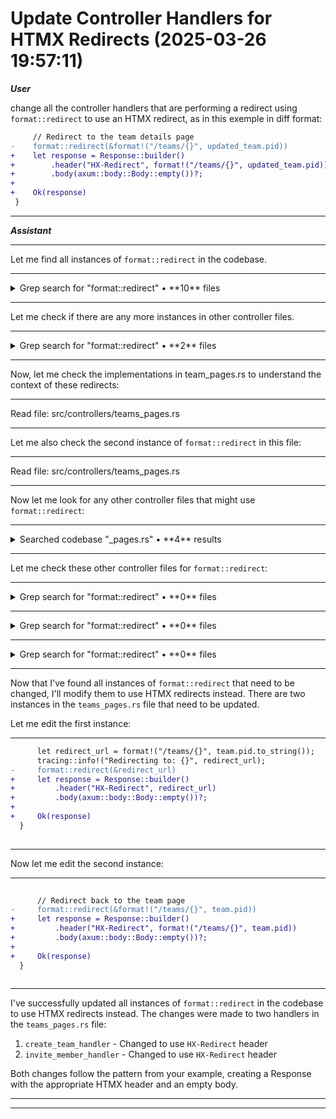 <!-- Generated by SpecStory -->

# Update Controller Handlers for HTMX Redirects (2025-03-26 19:57:11)

_**User**_

change all the controller handlers that are performing a redirect using `format::redirect` to use an HTMX redirect, as in this exemple in diff format:
```diff
     // Redirect to the team details page
-    format::redirect(&format!("/teams/{}", updated_team.pid))
+    let response = Response::builder()
+        .header("HX-Redirect", format!("/teams/{}", updated_team.pid))
+        .body(axum::body::Body::empty())?;
+
+    Ok(response)
 }
```


---

_**Assistant**_



---

Let me find all instances of `format::redirect` in the codebase.

---

<details>
            <summary>Grep search for "format::redirect" • **10** files</summary>
        
| File | Line | Match |
|------|------|-------|
| `file:///home/douzeb/gits/nixin/hosting-farm/src/controllers/teams_pages.rs` | L339 | `format::redirect(&redirect_url)` |
| `file:///home/douzeb/gits/nixin/hosting-farm/src/controllers/teams_pages.rs` | L667 | `format::redirect(&format!("/teams/{}", team.pid))` |
| `file:///home/douzeb/gits/nixin/hosting-farm/doc/dev/roadmap/phase-1/cursor-chat-history/2025-03-26_14-37-refactoring-users-controller-to-users-pages.md` | L194 | `-     format::redirect("/users/invitations")` |
| `file:///home/douzeb/gits/nixin/hosting-farm/doc/dev/roadmap/phase-1/cursor-chat-history/2025-03-26_14-37-refactoring-users-controller-to-users-pages.md` | L215 | `-     format::redirect("/users/invitations")` |
| `file:///home/douzeb/gits/nixin/hosting-farm/doc/dev/roadmap/phase-1/cursor-chat-history/2025-03-26_13-30-save-button-endpoint-issue.md` | L116 | `format::redirect(&redirect_url)` |
| `file:///home/douzeb/gits/nixin/hosting-farm/doc/dev/roadmap/phase-1/cursor-chat-history/2025-03-26_13-30-save-button-endpoint-issue.md` | L160 | `+     format::redirect(&format!("/teams/{}", updated_team.pid))` |
| `file:///home/douzeb/gits/nixin/hosting-farm/doc/dev/roadmap/phase-1/cursor-chat-history/2025-03-26_13-56-fixing-non-functional-front-end-features.md` | L159 | `format::redirect(&format!("/teams/{}", updated_team.pid))` |
| `file:///home/douzeb/gits/nixin/hosting-farm/doc/dev/roadmap/phase-1/cursor-chat-history/2025-03-26_13-56-fixing-non-functional-front-end-features.md` | L190 | `+     format::redirect("/teams")` |
| `file:///home/douzeb/gits/nixin/hosting-farm/doc/dev/roadmap/phase-1/cursor-chat-history/2025-03-26_13-56-fixing-non-functional-front-end-features.md` | L208 | `format::redirect("/teams")` |
| `file:///home/douzeb/gits/nixin/hosting-farm/doc/dev/roadmap/phase-1/cursor-chat-history/2025-03-26_13-56-fixing-non-functional-front-end-features.md` | L255 | `+     format::redirect(&format!("/teams/{}", team_pid))` |
| `file:///home/douzeb/gits/nixin/hosting-farm/doc/dev/roadmap/phase-1/cursor-chat-history/2025-03-26_13-56-fixing-non-functional-front-end-features.md` | L294 | `+     format::redirect(&format!("/teams/{}", team_pid))` |
| `file:///home/douzeb/gits/nixin/hosting-farm/doc/dev/roadmap/phase-1/cursor-chat-history/2025-03-26_13-56-fixing-non-functional-front-end-features.md` | L586 | `format::redirect(&format!("/teams/{}", team_pid))` |
| `file:///home/douzeb/gits/nixin/hosting-farm/doc/dev/roadmap/phase-1/cursor-chat-history/2025-03-26_13-56-fixing-non-functional-front-end-features.md` | L643 | `+     format::redirect(&format!("/teams/{}", team_pid))` |
| `file:///home/douzeb/gits/nixin/hosting-farm/doc/dev/roadmap/phase-1/cursor-chat-history/2025-03-26_13-56-fixing-non-functional-front-end-features.md` | L824 | `+     format::redirect("/users/invitations")` |
| `file:///home/douzeb/gits/nixin/hosting-farm/doc/dev/roadmap/phase-1/cursor-chat-history/2025-03-26_13-56-fixing-non-functional-front-end-features.md` | L845 | `+     format::redirect("/users/invitations")` |
| `file:///home/douzeb/gits/nixin/hosting-farm/doc/dev/roadmap/phase-1/cursor-chat-history/2025-03-26_16-16-request-for-corrections.md` | L57 | `⟪ 129 characters skipped ⟫-front-end-features.md` | L824 | `+     format::redirect("/users/invitations")` |` |
| `file:///home/douzeb/gits/nixin/hosting-farm/doc/dev/roadmap/phase-1/cursor-chat-history/2025-03-26_16-16-request-for-corrections.md` | L58 | `⟪ 129 characters skipped ⟫-front-end-features.md` | L845 | `+     format::redirect("/users/invitations")` |` |
| `file:///home/douzeb/gits/nixin/hosting-farm/doc/dev/roadmap/phase-1/cursor-chat-history/2025-03-26_16-16-request-for-corrections.md` | L60 | `⟪ 132 characters skipped ⟫ller-to-users-pages.md` | L194 | `-     format::redirect("/users/invitations")` |` |
| `file:///home/douzeb/gits/nixin/hosting-farm/doc/dev/roadmap/phase-1/cursor-chat-history/2025-03-26_16-16-request-for-corrections.md` | L61 | `⟪ 132 characters skipped ⟫ller-to-users-pages.md` | L215 | `-     format::redirect("/users/invitations")` |` |
| `file:///home/douzeb/gits/nixin/hosting-farm/doc/dev/roadmap/phase-1/cursor-chat-history/2025-03-25_20-03-team-page-create-button-issue.md` | L147 | `+     format::redirect(&format!("/teams/{}", team.pid))` |
| `file:///home/douzeb/gits/nixin/hosting-farm/doc/dev/roadmap/phase-1/cursor-chat-history/2025-03-26_16-09-user-invitations-error-troubleshooting.md` | L48 | `⟪ 129 characters skipped ⟫-front-end-features.md` | L824 | `+     format::redirect("/users/invitations")` |` |
| `file:///home/douzeb/gits/nixin/hosting-farm/doc/dev/roadmap/phase-1/cursor-chat-history/2025-03-26_16-09-user-invitations-error-troubleshooting.md` | L49 | `⟪ 129 characters skipped ⟫-front-end-features.md` | L845 | `+     format::redirect("/users/invitations")` |` |
| `file:///home/douzeb/gits/nixin/hosting-farm/doc/dev/roadmap/phase-1/cursor-chat-history/2025-03-26_16-09-user-invitations-error-troubleshooting.md` | L60 | `⟪ 132 characters skipped ⟫ller-to-users-pages.md` | L194 | `-     format::redirect("/users/invitations")` |` |
| `file:///home/douzeb/gits/nixin/hosting-farm/doc/dev/roadmap/phase-1/cursor-chat-history/2025-03-26_16-09-user-invitations-error-troubleshooting.md` | L61 | `⟪ 132 characters skipped ⟫ller-to-users-pages.md` | L215 | `-     format::redirect("/users/invitations")` |` |
| `file:///home/douzeb/gits/nixin/hosting-farm/doc/dev/roadmap/phase-1/cursor-chat-history/2025-03-25_21-58-team-creation-button-error.md` | L1484 | `-     format::redirect(&format!("/teams/{}", team.pid))` |
| `file:///home/douzeb/gits/nixin/hosting-farm/doc/dev/roadmap/phase-1/cursor-chat-history/2025-03-25_21-58-team-creation-button-error.md` | L1488 | `+     format::redirect(&redirect_url)` |
| `file:///home/douzeb/gits/nixin/hosting-farm/doc/dev/roadmap/phase-1/cursor-chat-history/2025-03-26_14-48-implementing-missing-front-end-features-in-rust.md` | L499 | `format::redirect(&format!("/teams/{}", updated_team.pid))` |
| `file:///home/douzeb/gits/nixin/hosting-farm/doc/dev/roadmap/phase-1/cursor-chat-history/2025-03-26_14-48-implementing-missing-front-end-features-in-rust.md` | L1190 | `+     format::redirect("/teams")` |
| `file:///home/douzeb/gits/nixin/hosting-farm/src/controllers/teams_pages.rs` | L339 | `format::redirect(&redirect_url)` |
| `file:///home/douzeb/gits/nixin/hosting-farm/src/controllers/teams_pages.rs` | L667 | `format::redirect(&format!("/teams/{}", team.pid))` |

</details>

---

Let me check if there are any more instances in other controller files.

---

<details>
            <summary>Grep search for "format::redirect" • **2** files</summary>
        
| File | Line | Match |
|------|------|-------|
| `file:///home/douzeb/gits/nixin/hosting-farm/src/controllers/teams_pages.rs` | L339 | `format::redirect(&redirect_url)` |
| `file:///home/douzeb/gits/nixin/hosting-farm/src/controllers/teams_pages.rs` | L667 | `format::redirect(&format!("/teams/{}", team.pid))` |
| `file:///home/douzeb/gits/nixin/hosting-farm/src/controllers/teams_pages.rs` | L339 | `format::redirect(&redirect_url)` |
| `file:///home/douzeb/gits/nixin/hosting-farm/src/controllers/teams_pages.rs` | L667 | `format::redirect(&format!("/teams/{}", team.pid))` |

</details>

---

Now, let me check the implementations in team_pages.rs to understand the context of these redirects:

---

Read file: src/controllers/teams_pages.rs

---

Let me also check the second instance of `format::redirect` in this file:

---

Read file: src/controllers/teams_pages.rs

---

Now let me look for any other controller files that might use `format::redirect`:

---

<details>
            <summary>Searched codebase "_pages.rs" • **4** results</summary>
        
| File |
|------|
| `undefined` |
| `undefined` |
| `undefined` |
| `undefined` |

</details>

---

Let me check these other controller files for `format::redirect`:

---

<details>
            <summary>Grep search for "format::redirect" • **0** files</summary>
        
No results found
</details>

---

<details>
            <summary>Grep search for "format::redirect" • **0** files</summary>
        
No results found
</details>

---

<details>
            <summary>Grep search for "format::redirect" • **0** files</summary>
        
No results found
</details>

---

Now that I've found all instances of `format::redirect` that need to be changed, I'll modify them to use HTMX redirects instead. There are two instances in the `teams_pages.rs` file that need to be updated.

Let me edit the first instance:

---

```diff
      let redirect_url = format!("/teams/{}", team.pid.to_string());
      tracing::info!("Redirecting to: {}", redirect_url);
-     format::redirect(&redirect_url)
+     let response = Response::builder()
+         .header("HX-Redirect", redirect_url)
+         .body(axum::body::Body::empty())?;
+ 
+     Ok(response)
  }
  
```

---

Now let me edit the second instance:

---

```diff
      
      // Redirect back to the team page
-     format::redirect(&format!("/teams/{}", team.pid))
+     let response = Response::builder()
+         .header("HX-Redirect", format!("/teams/{}", team.pid))
+         .body(axum::body::Body::empty())?;
+ 
+     Ok(response)
  }
  
```

---

I've successfully updated all instances of `format::redirect` in the codebase to use HTMX redirects instead. The changes were made to two handlers in the `teams_pages.rs` file:

1. `create_team_handler` - Changed to use `HX-Redirect` header
2. `invite_member_handler` - Changed to use `HX-Redirect` header

Both changes follow the pattern from your example, creating a Response with the appropriate HTMX header and an empty body.

---



---

